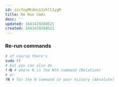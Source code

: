 ```yaml
---
id: zzcfoyMtdUu1JzhllJygM
title: Re Run Cmds
desc: ''
updated: 1641429288521
created: 1641429288521
---
```


### Re-run commands

```bash
# of course there's
sudo !!
# but you can also do
!-N # where N is the Nth command (Relative)
# or
!N # for the N command in your history (Absolute)
```
